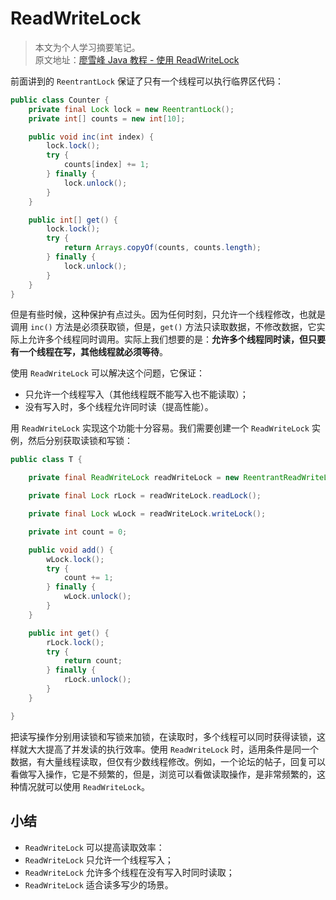 # ReadWriteLock

> 本文为个人学习摘要笔记。  
> 原文地址：[廖雪峰 Java 教程 - 使用 ReadWriteLock](https://www.liaoxuefeng.com/wiki/1252599548343744/1306581002092578)

前面讲到的 `ReentrantLock` 保证了只有一个线程可以执行临界区代码：

```java
public class Counter {
    private final Lock lock = new ReentrantLock();
    private int[] counts = new int[10];

    public void inc(int index) {
        lock.lock();
        try {
            counts[index] += 1;
        } finally {
            lock.unlock();
        }
    }

    public int[] get() {
        lock.lock();
        try {
            return Arrays.copyOf(counts, counts.length);
        } finally {
            lock.unlock();
        }
    }
}
```

但是有些时候，这种保护有点过头。因为任何时刻，只允许一个线程修改，也就是调用 `inc()` 方法是必须获取锁，但是，`get()` 方法只读取数据，不修改数据，它实际上允许多个线程同时调用。实际上我们想要的是：**允许多个线程同时读，但只要有一个线程在写，其他线程就必须等待**。

使用 `ReadWriteLock` 可以解决这个问题，它保证：

- 只允许一个线程写入（其他线程既不能写入也不能读取）；
- 没有写入时，多个线程允许同时读（提高性能）。

用 `ReadWriteLock` 实现这个功能十分容易。我们需要创建一个 `ReadWriteLock` 实例，然后分别获取读锁和写锁：

```java
public class T {

    private final ReadWriteLock readWriteLock = new ReentrantReadWriteLock();

    private final Lock rLock = readWriteLock.readLock();

    private final Lock wLock = readWriteLock.writeLock();

    private int count = 0;

    public void add() {
        wLock.lock();
        try {
            count += 1;
        } finally {
            wLock.unlock();
        }
    }

    public int get() {
        rLock.lock();
        try {
            return count;
        } finally {
            rLock.unlock();
        }
    }

}
```

把读写操作分别用读锁和写锁来加锁，在读取时，多个线程可以同时获得读锁，这样就大大提高了并发读的执行效率。使用 `ReadWriteLock` 时，适用条件是同一个数据，有大量线程读取，但仅有少数线程修改。例如，一个论坛的帖子，回复可以看做写入操作，它是不频繁的，但是，浏览可以看做读取操作，是非常频繁的，这种情况就可以使用 `ReadWriteLock`。

## 小结

- `ReadWriteLock` 可以提高读取效率：
- `ReadWriteLock` 只允许一个线程写入；
- `ReadWriteLock` 允许多个线程在没有写入时同时读取；
- `ReadWriteLock` 适合读多写少的场景。

